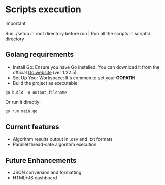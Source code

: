 # Scripts execution
> [!IMPORTANT]
> Run ./setup in root directory before run | Run all the scripts in scripts/ directory
## Golang requirements
- Install Go: Ensure you have Go installed. You can download it from the official [Go website](https://go.dev/dl/) (ver 1.22.5)
- Set Up Your Workspace: It's common to set your **GOPATH**
- Build the project as executable:
```
go build -o output_filename
```
Or run it directly:
```
go run main.go
```
## Current features
- Algorithm results output in .csv and .txt formats
- Parallel thread-safe algorithm execution

## Future Enhancements
- JSON conversion and formatting
- HTML+JS dashboard